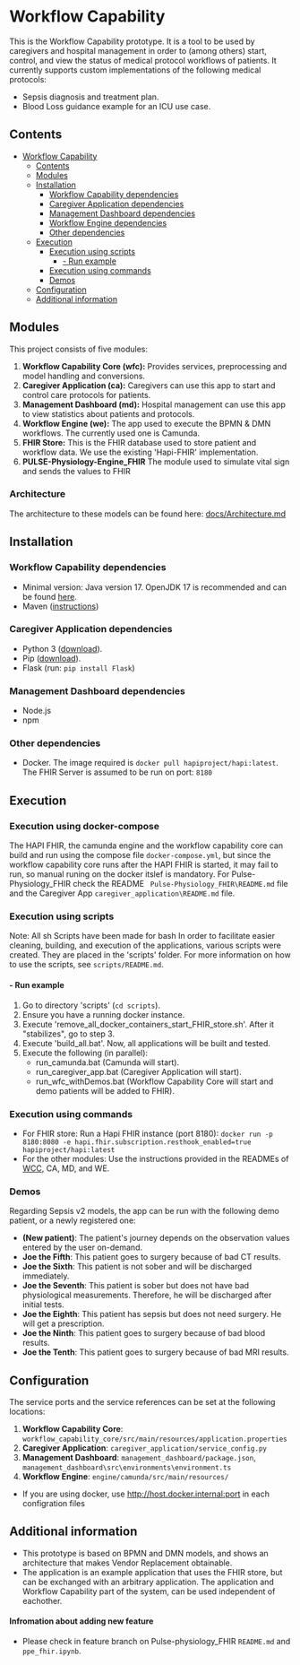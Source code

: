 # Workflow Capability
This is the Workflow Capability prototype. It is a tool to be used by caregivers and hospital management
in order to (among others) start, control, and view the status of medical protocol workflows of patients. It currently supports custom implementations of the following medical protocols:
- Sepsis diagnosis and treatment plan.  
- Blood Loss guidance example for an ICU use case. 

## Contents
- [Workflow Capability](#hs-workflow-capability)
  - [Contents](#contents)
  - [Modules](#modules)
  - [Installation](#installation)
    - [Workflow Capability dependencies](#workflow-capability-dependencies)
    - [Caregiver Application dependencies](#caregiver-application-dependencies)
    - [Management Dashboard dependencies](#management-dashboard-dependencies)
    - [Workflow Engine dependencies](#workflow-engine-dependencies)
    - [Other dependencies](#other-dependencies)
  - [Execution](#execution)
    - [Execution using scripts](#execution-using-scripts)
      - [- Run example](#--run-example)
    - [Execution using commands](#execution-using-commands)
    - [Demos](#demos)
  - [Configuration](#configuration)
  - [Additional information](#additional-information)


## Modules
This project consists of five modules:
1. **Workflow Capability Core (wfc):** Provides services, preprocessing and model handling and conversions. 
2. **Caregiver Application (ca):** Caregivers can use this app to start and control care protocols for patients.
3. **Management Dashboard (md):** Hospital management can use this app to view statistics about patients and protocols.
4. **Workflow Engine (we):** The app used to execute the BPMN & DMN workflows. The currently used one is Camunda.
5. **FHIR Store:** This is the FHIR database used to store patient and workflow data. We use the existing 'Hapi-FHIR' implementation.
6. **PULSE-Physiology-Engine_FHIR**  The module used to simulate vital sign and sends the values to FHIR

### Architecture
The architecture to these models can be found here: [docs/Architecture.md](docs/Architecture.md)


## Installation

### Workflow Capability dependencies
- Minimal version: Java version 17. OpenJDK 17 is recommended and can be found [here](https://openjdk.java.net/projects/jdk/17/).
- Maven ([instructions](https://maven.apache.org/install.html#))

### Caregiver Application dependencies
- Python 3 ([download](https://www.python.org/downloads/)).
- Pip ([download](https://pip.pypa.io/en/stable/installing/)).
- Flask (run: `pip install Flask`)  

### Management Dashboard dependencies  
- Node.js  
- npm  

### Other dependencies
- Docker. The image required is `docker pull hapiproject/hapi:latest`. The FHIR Server is assumed to be run on port: `8180`

## Execution  
### Execution using docker-compose
The HAPI FHIR, the camunda engine and the workflow capability core can build and run using the compose file `docker-compose.yml`, but since the workflow capability core runs after the HAPI FHIR is started, it may fail to run, so manual runing on the docker itslef is mandatory.
For Pulse-Physiology_FHIR check the README ` Pulse-Physiology_FHIR\README.md` file and the Caregiver App `caregiver_application\README.md` file.

### Execution using scripts
Note: All sh Scripts have been made for bash
In order to facilitate easier cleaning, building, and execution of the applications, various scripts were created. They are placed in the 'scripts' folder. 
For more information on how to use the scripts, see `scripts/README.md`. 

#### - Run example    
1. Go to directory 'scripts' (`cd scripts`).  
2. Ensure you have a running docker instance.
3. Execute 'remove_all_docker_containers_start_FHIR_store.sh'. After it "stabilizes", go to step 3.
4. Execute 'build_all.bat'. Now, all applications will be built and tested.
5. Execute the following (in parallel):
    - run_camunda.bat (Camunda will start).
    - run_caregiver_app.bat (Caregiver Application will start).
    - run_wfc_withDemos.bat (Workflow Capability Core will start and demo patients will be added to FHIR).

### Execution using commands  
- For FHIR store: Run a Hapi FHIR instance (port 8180): `docker run -p 8180:8080 -e hapi.fhir.subscription.resthook_enabled=true hapiproject/hapi:latest`
- For the other modules: Use the instructions provided in the READMEs of [WCC](/workflow_capability_core), CA, MD, and WE.

### Demos  
Regarding Sepsis v2 models, the app can be run with the following demo patient, or a newly registered one:
- **(New patient)**: The patient's journey depends on the observation values entered by the user on-demand.
- **Joe the Fifth**: This patient goes to surgery because of bad CT results.
- **Joe the Sixth**: This patient is not sober and will be discharged immediately.
- **Joe the Seventh**: This patient is sober but does not have bad physiological measurements. Therefore, he will be discharged after initial tests.
- **Joe the Eighth**: This patient has sepsis but does not need surgery. He will get a prescription.
- **Joe the Ninth**: This patient goes to surgery because of bad blood results.
- **Joe the Tenth**: This patient goes to surgery because of bad MRI results.

## Configuration
The service ports and the service references can be set at the following locations:  
1. **Workflow Capability Core**: `workflow_capability_core/src/main/resources/application.properties`   
2. **Caregiver Application**: `caregiver_application/service_config.py`  
3. **Management Dashboard**: `management_dashboard/package.json`, `management_dashboard\src\environments\environment.ts`
4. **Workflow Engine**: `engine/camunda/src/main/resources/`  
 * If you are using docker, use http://host.docker.internal:port in each configration files
## Additional information
- This prototype is based on BPMN and DMN models, and shows an architecture that makes Vendor Replacement obtainable.
- The application is an example application that uses the FHIR store, but can be exchanged with an arbitrary application. The application and Workflow Capability part of the system, can be used independent of eachother.

#### Infromation about adding new feature
- Please check in feature branch on Pulse-physiology_FHIR `README.md` and ` ppe_fhir.ipynb`.
